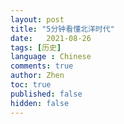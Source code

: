 ```yaml
---
layout: post
title: "5分钟看懂北洋时代"
date:   2021-08-26
tags: [历史]
language : Chinese
comments: true
author: Zhen
toc: true
published: false
hidden: false
---
```


<!--stackedit_data:
eyJoaXN0b3J5IjpbMjA1NDk0NjA4OV19
-->